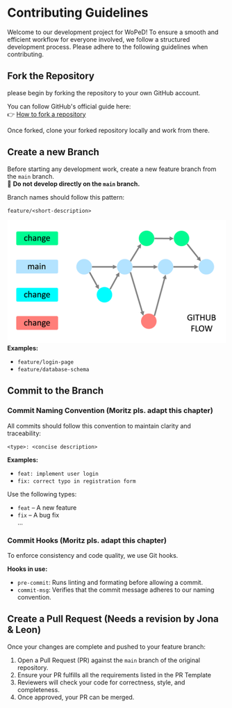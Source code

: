 
# Contributing Guidelines

Welcome to our development project for WoPeD! To ensure a smooth and efficient workflow for everyone involved, we follow a structured development process. Please adhere to the following guidelines when contributing.

## Fork the Repository

please begin by forking the repository to your own GitHub account.

You can follow GitHub's official guide here:  
👉 [How to fork a repository](https://docs.github.com/en/get-started/quickstart/fork-a-repo)

Once forked, clone your forked repository locally and work from there.

## Create a new Branch 

Before starting any development work, create a new feature branch from the `main` branch.  
🚫 **Do not develop directly on the `main` branch.**

Branch names should follow this pattern:

```
feature/<short-description>
```
![GitHub Flow Branching Strategy](GitHubFlow.png)
**Examples:**
- `feature/login-page`
- `feature/database-schema` 

## Commit to the Branch

### Commit Naming Convention (Moritz pls. adapt this chapter)

All commits should follow this convention to maintain clarity and traceability:

```
<type>: <concise description>
```

**Examples:**
- `feat: implement user login`
- `fix: correct typo in registration form`

Use the following types:
- `feat` – A new feature  
- `fix` – A bug fix  
... 

### Commit Hooks (Moritz pls. adapt this chapter)

To enforce consistency and code quality, we use Git hooks.

**Hooks in use:**
- `pre-commit`: Runs linting and formating before allowing a commit.  
- `commit-msg`: Verifies that the commit message adheres to our naming convention.  

## Create a Pull Request (Needs a revision by Jona & Leon)

Once your changes are complete and pushed to your feature branch:

1. Open a Pull Request (PR) against the `main` branch of the original repository.
2. Ensure your PR fulfills all the requirements listed in the PR Template
3. Reviewers will check your code for correctness, style, and completeness.
4. Once approved, your PR can be merged.
